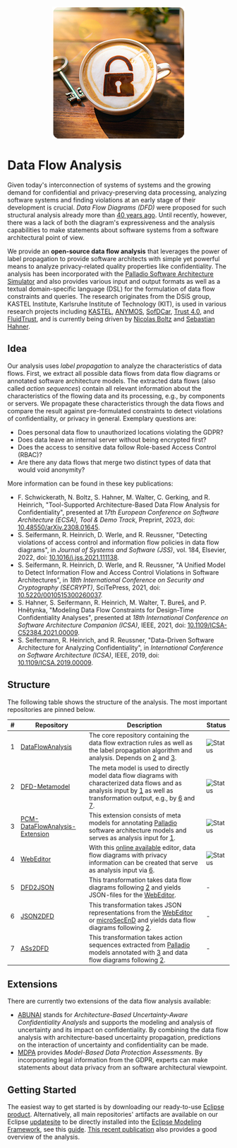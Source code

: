 <p align="center"> 
	<a href="#getting-started"><img alt="Data Flow Analysis" src="profile/coffeeflowanalysis.png"></a>
</p>

# Data Flow Analysis

Given today's interconnection of systems of systems and the growing demand for confidential and privacy-preserving data processing, analyzing software systems and finding violations at an early stage of their development is crucial. *Data Flow Diagrams (DFD)* were proposed for such structural analysis already more than [40 years ago](https://en.wikipedia.org/wiki/Structured_analysis). Until recently, however, there was a lack of both the diagram's expressiveness and the analysis capabilities to make statements about software systems from a software architectural point of view.

We provide an **open-source data flow analysis** that leverages the power of label propagation to provide software architects with simple yet powerful means to analyze privacy-related quality properties like confidentiality. The analysis has been incorporated with the [Palladio Software Architecture Simulator](https://www.palladio-simulator.com/) and also provides various input and output formats as well as a textual domain-specific language (DSL) for the formulation of data flow constraints and queries. The research originates from the DSiS group, KASTEL Institute, Karlsruhe Institute of Technology (KIT), is used in various research projects including [KASTEL](https://www.kastel.kit.edu/), [ANYMOS](https://www.anymos.de/), [SofDCar](https://sofdcar.de/), [Trust 4.0](https://github.com/Trust40-Project), and [FluidTrust](https://github.com/FluidTrust), and is currently being driven by [Nicolas Boltz](https://dsis.kastel.kit.edu/staff_nicolas_boltz.php) and [Sebastian Hahner](https://dsis.kastel.kit.edu/staff_sebastian_hahner.php).

## Idea

Our analysis uses *label propagation* to analyze the characteristics of data flows. First, we extract all possible data flows from data flow diagrams or annotated software architecture models. The extracted data flows (also called *action sequences*) contain all relevant information about the characteristics of the flowing data and its processing, e.g., by components or servers. We propagate these characteristics through the data flows and compare the result against pre-formulated constraints to detect violations of confidentiality, or privacy in general. Exemplary questions are:

* Does personal data flow to unauthorized locations violating the GDPR?
* Does data leave an internal server without being encrypted first?
* Does the access to sensitive data follow Role-based Access Control (RBAC)?
* Are there any data flows that merge two distinct types of data that would void anonymity?

More information can be found in these key publications:

* F. Schwickerath, N. Boltz, S. Hahner, M. Walter, C. Gerking, and R. Heinrich, "Tool-Supported Architecture-Based Data Flow Analysis for Confidentiality", presented at *17th European Conference on Software Architecture (ECSA), Tool & Demo Track*, Preprint, 2023, doi: [10.48550/arXiv.2308.01645](https://doi.org/10.48550/arXiv.2308.01645).
* S. Seifermann, R. Heinrich, D. Werle, and R. Reussner, "Detecting violations of access control and information flow policies in data flow diagrams", in *Journal of Systems and Software (JSS)*, vol. 184, Elsevier, 2022, doi: [10.1016/j.jss.2021.111138](https://doi.org/10.1016/j.jss.2021.111138).
* S. Seifermann, R. Heinrich, D. Werle, and R. Reussner, "A Unified Model to Detect Information Flow and Access Control Violations in Software Architectures", in *18th International Conference on Security and Cryptography (SECRYPT)*, SciTePress, 2021, doi: [10.5220/0010515300260037](https://doi.org/10.5220/0010515300260037).
* S. Hahner, S. Seifermann, R. Heinrich, M. Walter, T. Bureš, and P. Hnětynka, "Modeling Data Flow Constraints for Design-Time Confidentiality Analyses", presented at *18th International Conference on Software Architecture Companion (ICSA)*, IEEE, 2021, doi: [10.1109/ICSA-C52384.2021.00009](https://doi.org/10.1109/ICSA-C52384.2021.00009).
* S. Seifermann, R. Heinrich, and R. Reussner, "Data-Driven Software Architecture for Analyzing Confidentiality", in *International Conference on Software Architecture (ICSA)*, IEEE, 2019, doi: [10.1109/ICSA.2019.00009](https://doi.org/10.1109/ICSA.2019.00009).

## Structure

The following table shows the structure of the analysis. The most important repositories are pinned below.

| # | Repository | Description | Status |
| - | ---------- | ----------- | ------ |
| 1 | [DataFlowAnalysis](https://github.com/DataFlowAnalysis/DataFlowAnalysis) | The core repository containing the data flow extraction rules as well as the label propagation algorithm and analysis. Depends on [2](https://github.com/DataFlowAnalysis/DFD-Metamodel) and [3](https://github.com/DataFlowAnalysis/PCM-DataFlowAnalysis-Extension). | ![Status](https://img.shields.io/github/actions/workflow/status/DataFlowAnalysis/DataFlowAnalysis/main.yml?label=&logo=github&style=flat-square) |
| 2 | [DFD-Metamodel](https://github.com/DataFlowAnalysis/DFD-Metamodel) | The meta model is used to directly model data flow diagrams with characterized data flows and as analysis input by [1](https://github.com/DataFlowAnalysis/DataFlowAnalysis) as well as transformation output, e.g., by [6](https://github.com/DataFlowAnalysis/JSON2DFD) and [7](https://github.com/DataFlowAnalysis/ASs2DFD). | ![Status](https://img.shields.io/github/actions/workflow/status/DataFlowAnalysis/DFD-Metamodel/updatesite.yml?label=&logo=github&style=flat-square) |
| 3 | [PCM-DataFlowAnalysis-Extension](https://github.com/DataFlowAnalysis/PCM-DataFlowAnalysis-Extension) | This extension consists of meta models for annotating [Palladio](https://www.palladio-simulator.com/) software architecture models and serves as analysis input for [1](https://github.com/DataFlowAnalysis/DataFlowAnalysis). | ![Status](https://img.shields.io/github/actions/workflow/status/DataFlowAnalysis/PCM-DataFlowAnalysis-Extension/main.yml?label=&logo=github&style=flat-square) |
| 4 | [WebEditor](https://github.com/DataFlowAnalysis/WebEditor) | With this [online available](https://dataflowanalysis.github.io/WebEditor/) editor, data flow diagrams with privacy information can be created that serve as analysis input via [6](https://github.com/DataFlowAnalysis/JSON2DFD). | ![Status](https://img.shields.io/github/actions/workflow/status/DataFlowAnalysis/WebEditor/pages.yaml?label=&logo=github&style=flat-square) |
| 5 | [DFD2JSON](https://github.com/DataFlowAnalysis/DFD2Json) | This transformation takes data flow diagrams following [2](https://github.com/DataFlowAnalysis/DFD-Metamodel) and yields JSON-files for the [WebEditor](https://github.com/DataFlowAnalysis/WebEditor). | - |
| 6 | [JSON2DFD](https://github.com/DataFlowAnalysis/JSON2DFD) | This transformation takes JSON representations from the [WebEditor](https://github.com/DataFlowAnalysis/WebEditor) or [microSecEnD](https://github.com/tuhh-softsec/microSecEnD) and yields data flow diagrams following [2](https://github.com/DataFlowAnalysis/DFD-Metamodel). | - |
| 7 | [ASs2DFD](https://github.com/DataFlowAnalysis/ASs2DFD) | This transformation takes action sequences extracted from [Palladio](https://www.palladio-simulator.com/) models annotated with [3](https://github.com/DataFlowAnalysis/PCM-DataFlowAnalysis-Extension) and data flow diagrams following [2](https://github.com/DataFlowAnalysis/DFD-Metamodel). | - |

## Extensions

There are currently two extensions of the data flow analysis available:

* [ABUNAI](https://github.com/abunai-dev) stands for *Architecture-Based Uncertainty-Aware Confidentiality AnalysIs* and supports the modeling and analysis of uncertainty and its impact on confidentiality. By combining the data flow analysis with architecture-based uncertainty propagation, predictions on the interaction of uncertainty and confidentiality can be made.
* [MDPA](https://github.com/Model-Based-Data-Protection-Assessments) provides *Model-Based Data Protection Assessments*. By incorporating legal information from the GDPR, experts can make statements about data privacy from an software architectural viewpoint.

## Getting Started

The easiest way to get started is by downloading our ready-to-use [Eclipse product](https://updatesite.palladio-simulator.com/DataFlowAnalysis/product/nightly/).
Alternatively, all main repositories' artifacts are available on our Eclipse [updatesite](https://dataflowanalysis.github.io/updatesite/) to be directly installed into the [Eclipse Modeling Framework](https://eclipse.dev/modeling/emf/), see this [guide](https://github.com/DataFlowAnalysis/DataFlowAnalysis#installation).
[This recent publication](https://doi.org/10.48550/arXiv.2308.01645) also provides a good overview of the analysis.
